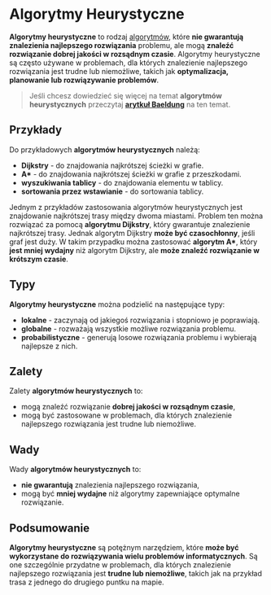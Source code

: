 # Algorytmy Heurystyczne

**Algorytmy heurystyczne** to rodzaj [algorytmów](index.html), które **nie gwarantują znalezienia najlepszego rozwiązania** problemu, ale mogą **znaleźć rozwiązanie dobrej jakości w rozsądnym czasie**. Algorytmy heurystyczne są często używane w problemach, dla których znalezienie najlepszego rozwiązania jest trudne lub niemożliwe, takich jak **optymalizacja, planowanie lub rozwiązywanie problemów**.

> Jeśli chcesz dowiedzieć się więcej na temat **algorytmów heurystycznych** przeczytaj [**arytkuł Baeldung**](https://www.baeldung.com/cs/heuristic-vs-algorithm) na ten temat.

## Przykłady
Do przykładowych **algorytmów heurystycznych** należą:
- **Dijkstry** - do znajdowania najkrótszej ścieżki w grafie.
- **A\*** - do znajdowania najkrótszej ścieżki w grafie z przeszkodami.
- **wyszukiwania tablicy** - do znajdowania elementu w tablicy.
- **sortowania przez wstawianie** - do sortowania tablicy.

Jednym z przykładów zastosowania algorytmów heurystycznych jest znajdowanie najkrótszej trasy między dwoma miastami. Problem ten można rozwiązać za pomocą **algorytmu Dijkstry**, który gwarantuje znalezienie najkrótszej trasy. Jednak algorytm Dijkstry **może być czasochłonny**, jeśli graf jest duży. W takim przypadku można zastosować **algorytm A\***, który **jest mniej wydajny** niż algorytm Dijkstry, ale **może znaleźć rozwiązanie w krótszym czasie**.

## Typy
**Algorytmy heurystyczne** można podzielić na następujące typy:
- **lokalne** - zaczynają od jakiegoś rozwiązania i stopniowo je poprawiają.
- **globalne** - rozważają wszystkie możliwe rozwiązania problemu.
- **probabilistyczne** - generują losowe rozwiązania problemu i wybierają najlepsze z nich.

## Zalety
Zalety **algorytmów heurystycznych** to:
- mogą znaleźć rozwiązanie **dobrej jakości w rozsądnym czasie**,
- mogą być zastosowane w problemach, dla których znalezienie najlepszego rozwiązania jest trudne lub niemożliwe.

## Wady
Wady **algorytmów heurystycznych** to:
- **nie gwarantują** znalezienia najlepszego rozwiązania,
- mogą być **mniej wydajne** niż algorytmy zapewniające optymalne rozwiązanie.

## Podsumowanie
**Algorytmy heurystyczne** są potężnym narzędziem, które **może być wykorzystane do rozwiązywania wielu problemów informatycznych**. Są one szczególnie przydatne w problemach, dla których znalezienie najlepszego rozwiązania jest **trudne lub niemożliwe**, takich jak na przykład trasa z jednego do drugiego puntku na mapie.

